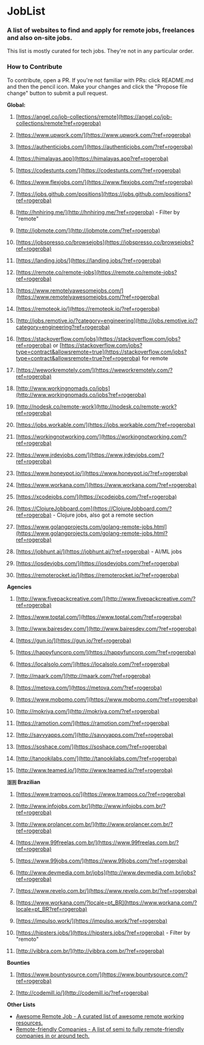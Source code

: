 # JobList

### A list of websites to find and apply for remote jobs, freelances and also on-site jobs.

This list is mostly curated for tech jobs.
They're not in any particular order.


### How to Contribute

To contribute, open a PR. If you're not familiar with PRs: click README.md and then the pencil icon. Make your changes and click the "Propose file change" button to submit a pull request.

**Global:**

1. [https://angel.co/job-collections/remote](https://angel.co/job-collections/remote?ref=rogeroba)

1. [https://www.upwork.com/](https://www.upwork.com/?ref=rogeroba)

1. [https://authenticjobs.com/](https://authenticjobs.com/?ref=rogeroba)

1. [https://himalayas.app](https://himalayas.app?ref=rogeroba)

1. [https://codestunts.com/](https://codestunts.com/?ref=rogeroba)

1. [https://www.flexjobs.com/](https://www.flexjobs.com/?ref=rogeroba)

1. [https://jobs.github.com/positions](https://jobs.github.com/positions?ref=rogeroba)

1. [http://hnhiring.me/](http://hnhiring.me/?ref=rogeroba) - Filter by "remote"

1. [http://jobmote.com/](http://jobmote.com/?ref=rogeroba)

1. [https://jobspresso.co/browsejobs](https://jobspresso.co/browsejobs?ref=rogeroba)

1. [https://landing.jobs/](https://landing.jobs/?ref=rogeroba)

1. [https://remote.co/remote-jobs](https://remote.co/remote-jobs?ref=rogeroba)

1. [https://www.remotelyawesomejobs.com/](https://www.remotelyawesomejobs.com/?ref=rogeroba)

1. [https://remoteok.io/](https://remoteok.io/?ref=rogeroba)

1. [http://jobs.remotive.io/?category=engineering](http://jobs.remotive.io/?category=engineering?ref=rogeroba)

1. [https://stackoverflow.com/jobs](https://stackoverflow.com/jobs?ref=rogeroba) or [https://stackoverflow.com/jobs?type=contract&allowsremote=true](https://stackoverflow.com/jobs?type=contract&allowsremote=true?ref=rogeroba) for remote

1. [https://weworkremotely.com/](https://weworkremotely.com/?ref=rogeroba)

1. [http://www.workingnomads.co/jobs](http://www.workingnomads.co/jobs?ref=rogeroba)

1. [http://nodesk.co/remote-work](http://nodesk.co/remote-work?ref=rogeroba)

1. [https://jobs.workable.com/](https://jobs.workable.com/?ref=rogeroba)

1. [https://workingnotworking.com/](https://workingnotworking.com/?ref=rogeroba)

1. [https://www.jrdevjobs.com/](https://www.jrdevjobs.com/?ref=rogeroba)

1. [https://www.honeypot.io/](https://www.honeypot.io/?ref=rogeroba)

1. [https://www.workana.com/](https://www.workana.com/?ref=rogeroba)

1. [https://xcodejobs.com/](https://xcodejobs.com/?ref=rogeroba)

1. [https://ClojureJobboard.com](https://ClojureJobboard.com/?ref=rogeroba) - Clojure jobs, also got a remote section

1. [https://www.golangprojects.com/golang-remote-jobs.html](https://www.golangprojects.com/golang-remote-jobs.html?ref=rogeroba)

1. [https://jobhunt.ai/](https://jobhunt.ai/?ref=rogeroba) - AI/ML jobs

1. [https://iosdevjobs.com/](https://iosdevjobs.com/?ref=rogeroba)

1. [https://remoterocket.io/](https://remoterocket.io/?ref=rogeroba)

**Agencies**

1. [http://www.fivepackcreative.com/](http://www.fivepackcreative.com/?ref=rogeroba)

1. [https://www.toptal.com/](https://www.toptal.com/?ref=rogeroba)

1. [http://www.bairesdev.com/](http://www.bairesdev.com/?ref=rogeroba)

1. [https://gun.io/](https://gun.io/?ref=rogeroba)

1. [https://happyfuncorp.com/](https://happyfuncorp.com/?ref=rogeroba)

1. [https://localsolo.com/](https://localsolo.com/?ref=rogeroba)

1. [http://maark.com/](http://maark.com/?ref=rogeroba)

1. [https://metova.com/](https://metova.com/?ref=rogeroba)

1. [https://www.mobomo.com/](https://www.mobomo.com/?ref=rogeroba)

1. [http://mokriya.com/](http://mokriya.com/?ref=rogeroba)

1. [https://ramotion.com/](https://ramotion.com/?ref=rogeroba)

1. [http://savvyapps.com/](http://savvyapps.com/?ref=rogeroba)

1. [https://soshace.com/](https://soshace.com/?ref=rogeroba)

1. [http://tanookilabs.com/](http://tanookilabs.com/?ref=rogeroba)

1. [http://www.teamed.io/](http://www.teamed.io/?ref=rogeroba)

**🇧🇷 Brazilian**

1. [https://www.trampos.co/](https://www.trampos.co/?ref=rogeroba)

1. [http://www.infojobs.com.br/](http://www.infojobs.com.br/?ref=rogeroba)

1. [http://www.prolancer.com.br/](http://www.prolancer.com.br/?ref=rogeroba)

1. [https://www.99freelas.com.br/](https://www.99freelas.com.br/?ref=rogeroba)

1. [https://www.99jobs.com/](https://www.99jobs.com/?ref=rogeroba)

1. [http://www.devmedia.com.br/jobs](http://www.devmedia.com.br/jobs?ref=rogeroba)

1. [https://www.revelo.com.br/](https://www.revelo.com.br/?ref=rogeroba)

1. [https://www.workana.com/?locale=pt_BR](https://www.workana.com/?locale=pt_BR?ref=rogeroba)

1. [https://impulso.work/](https://impulso.work/?ref=rogeroba)

1. [https://hipsters.jobs/](https://hipsters.jobs/?ref=rogeroba) - Filter by "remoto"

1. [http://vibbra.com.br/](http://vibbra.com.br/?ref=rogeroba)

**Bounties**

1. [https://www.bountysource.com/](https://www.bountysource.com/?ref=rogeroba)

1. [http://codemill.io/](http://codemill.io/?ref=rogeroba)

**Other Lists**

- [Awesome Remote Job - A curated list of awesome remote working resources.](https://github.com/lukasz-madon/awesome-remote-job)
- [Remote-friendly Companies - A list of semi to fully remote-friendly companies in or around tech.](https://github.com/jessicard/remote-jobs)

